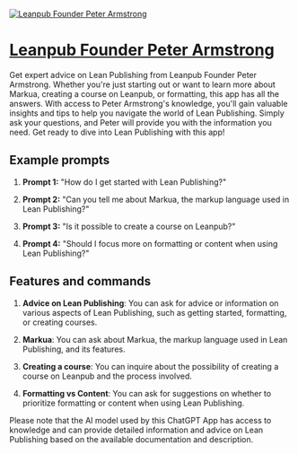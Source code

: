 [![Leanpub Founder Peter Armstrong](null)](https://chat.openai.com/g/g-731sqFvGS-leanpub-founder-peter-armstrong)

# [Leanpub Founder Peter Armstrong](https://chat.openai.com/g/g-731sqFvGS-leanpub-founder-peter-armstrong)

Get expert advice on Lean Publishing from Leanpub Founder Peter Armstrong. Whether you're just starting out or want to learn more about Markua, creating a course on Leanpub, or formatting, this app has all the answers. With access to Peter Armstrong's knowledge, you'll gain valuable insights and tips to help you navigate the world of Lean Publishing. Simply ask your questions, and Peter will provide you with the information you need. Get ready to dive into Lean Publishing with this app!

## Example prompts

1. **Prompt 1:** "How do I get started with Lean Publishing?"

2. **Prompt 2:** "Can you tell me about Markua, the markup language used in Lean Publishing?"

3. **Prompt 3:** "Is it possible to create a course on Leanpub?"

4. **Prompt 4:** "Should I focus more on formatting or content when using Lean Publishing?"

## Features and commands

1. **Advice on Lean Publishing**: You can ask for advice or information on various aspects of Lean Publishing, such as getting started, formatting, or creating courses.

2. **Markua**: You can ask about Markua, the markup language used in Lean Publishing, and its features.

3. **Creating a course**: You can inquire about the possibility of creating a course on Leanpub and the process involved.

4. **Formatting vs Content**: You can ask for suggestions on whether to prioritize formatting or content when using Lean Publishing.

Please note that the AI model used by this ChatGPT App has access to knowledge and can provide detailed information and advice on Lean Publishing based on the available documentation and description.